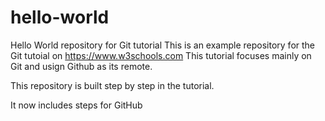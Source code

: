 # hello-world
Hello World repository for Git tutorial
This is an example repository for the Git tutoial on https://www.w3schools.com
This tutorial focuses mainly on Git and usign Github as its remote.

This repository is built step by step in the tutorial.

It now includes steps for GitHub     

